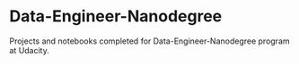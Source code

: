 # Data-Engineer-Nanodegree
Projects and notebooks completed for Data-Engineer-Nanodegree program at Udacity.
